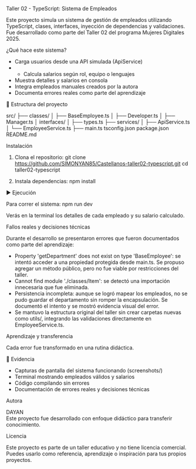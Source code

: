 Taller 02 - TypeScript: Sistema de Empleados

Este proyecto simula un sistema de gestión de empleados utilizando TypeScript, clases, interfaces, inyección de dependencias y validaciones. Fue desarrollado como parte del Taller 02 del programa Mujeres Digitales 2025.

¿Qué hace este sistema?

- Carga usuarios desde una API simulada (ApiService)
- - Calcula salarios según rol, equipo o lenguajes
- Muestra detalles y salarios en consola
- Integra empleados manuales creados por la autora
- Documenta errores reales como parte del aprendizaje

📁 Estructura del proyecto

src/
├── classes/
│   ├── BaseEmployee.ts
│   ├── Developer.ts
│   ├── Manager.ts
│   interfaces/
│   ├── types.ts
├── services/
│   ├── ApiService.ts
│   └── EmployeeService.ts
├── main.ts
tsconfig.json
package.json
README.md

Instalación

1. Clona el repositorio:
   git clone https://github.com/SIMONYAN85/Castellanos-taller02-typescript.git
   cd taller02-typescript

2. Instala dependencias:
   npm install

▶️ Ejecución

Para correr el sistema:
   npm run dev

Verás en la terminal los detalles de cada empleado y su salario calculado.


Fallos reales y decisiones técnicas

Durante el desarrollo se presentaron errores que fueron documentados como parte del aprendizaje:

- Property 'getDepartment' does not exist on type 'BaseEmployee': se intentó acceder a una propiedad protegida desde main.ts. Se propuso agregar un método público, pero no fue viable por restricciones del taller.
- Cannot find module './classes/Item': se detectó una importación innecesaria que fue eliminada.
- Persistencia incompleta: aunque se logró mapear los empleados, no se pudo guardar el departamento sin romper la encapsulación. Se documentó el intento y se mostró evidencia visual del error.
- Se mantuvo la estructura original del taller sin crear carpetas nuevas como utils/, integrando las validaciones directamente en EmployeeService.ts.

Aprendizaje y transferencia

Cada error fue transformado en una rutina didáctica. 

📸 Evidencia

- Capturas de pantalla del sistema funcionando (screenshots/)
- Terminal mostrando empleados válidos y salarios
- Código compilando sin errores
- Documentación de errores reales y decisiones técnicas

Autora

DAYAN  
Este proyecto fue desarrollado con enfoque didáctico para transferir conocimiento.


Licencia

Este proyecto es parte de un taller educativo y no tiene licencia comercial. Puedes usarlo como referencia, aprendizaje o inspiración para tus propios proyectos.